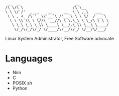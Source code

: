 ```
 __  __                        __             
/\ \/\ \                      /\ \__          
\ \ \/'/'  _ __    __     __  \ \ ,_\   ___   
 \ \ , <  /\`'__\/'__`\ /'__`\ \ \ \/  / __`\ 
  \ \ \\`\\ \ \//\  __//\ \ \.\_\ \ \_/\ \ \ \
   \ \_\ \_\ \_\\ \____\ \__/.\_\\ \__\ \____/
    \/_/\/_/\/_/ \/____/\/__/\/_/ \/__/\/___/
```
Linux System Administrator, Free Software advocate

# Languages
* Nim
* C
* POSIX sh
* Python
